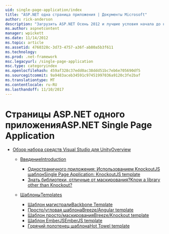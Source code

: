 ```yaml
---
uid: single-page-application/index
title: "ASP.NET одна страница приложения | Документы Microsoft"
author: rick-anderson
description: "Загрузить ASP.NET Осень 2012 и лучшие условия начала до конца для построения приложений с значительные взаимодействие на стороне клиента, с помощью JavaScrip..."
ms.author: aspnetcontent
manager: wpickett
ms.date: 11/14/2012
ms.topic: article
ms.assetid: 4760328c-3d73-4757-a36f-ab80a5b3f611
ms.technology: 
ms.prod: .net-framework
msc.legacyurl: /single-page-application
msc.type: categoryindex
ms.openlocfilehash: 459af328c37edd0ac38ddd51bc7eb6e705690df5
ms.sourcegitcommit: 9a9483aceb34591c97451997036a9120c3fe2baf
ms.translationtype: MT
ms.contentlocale: ru-RU
ms.lasthandoff: 11/10/2017
---
```

<a name="aspnet-single-page-application"></a><span data-ttu-id="9acd5-103">Страницы ASP.NET одного приложения</span><span class="sxs-lookup"><span data-stu-id="9acd5-103">ASP.NET Single Page Application</span></span>
====================
- [<span data-ttu-id="9acd5-104">Обзор набора средств Visual Studio для Unity</span><span class="sxs-lookup"><span data-stu-id="9acd5-104">Overview</span></span>](overview/index.md)

    - [<span data-ttu-id="9acd5-105">Введение</span><span class="sxs-lookup"><span data-stu-id="9acd5-105">Introduction</span></span>](overview/introduction/index.md)

        - [<span data-ttu-id="9acd5-106">Одностраничного приложения: Использованием KnockoutJS шаблон</span><span class="sxs-lookup"><span data-stu-id="9acd5-106">Single Page Application: KnockoutJS template</span></span>](overview/introduction/knockoutjs-template.md)
        - [<span data-ttu-id="9acd5-107">Знать библиотеки, отличные от маскирования?</span><span class="sxs-lookup"><span data-stu-id="9acd5-107">Know a library other than Knockout?</span></span>](overview/introduction/other-libraries.md)
    - [<span data-ttu-id="9acd5-108">Шаблоны</span><span class="sxs-lookup"><span data-stu-id="9acd5-108">Templates</span></span>](overview/templates/index.md)

        - [<span data-ttu-id="9acd5-109">Шаблон магистрали</span><span class="sxs-lookup"><span data-stu-id="9acd5-109">Backbone Template</span></span>](overview/templates/backbonejs-template.md)
        - [<span data-ttu-id="9acd5-110">Просто/угловая шаблона</span><span class="sxs-lookup"><span data-stu-id="9acd5-110">Breeze/Angular template</span></span>](overview/templates/breezeangular-template.md)
        - [<span data-ttu-id="9acd5-111">Шаблон просто/маскирования</span><span class="sxs-lookup"><span data-stu-id="9acd5-111">Breeze/Knockout template</span></span>](overview/templates/breezeknockout-template.md)
        - [<span data-ttu-id="9acd5-112">Шаблон EmberJS</span><span class="sxs-lookup"><span data-stu-id="9acd5-112">EmberJS template</span></span>](overview/templates/emberjs-template.md)
        - [<span data-ttu-id="9acd5-113">Горячий полотенец шаблона</span><span class="sxs-lookup"><span data-stu-id="9acd5-113">Hot Towel template</span></span>](overview/templates/hottowel-template.md)
